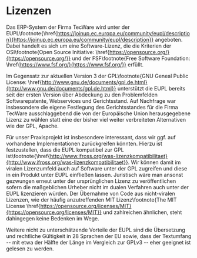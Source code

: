 # Lizenzen

Das ERP-System der Firma TecWare wird unter der EUPL\footnote{\href{https://joinup.ec.europa.eu/community/eupl/description}{https://joinup.ec.europa.eu/community/eupl/description}} angeboten. Dabei handelt es sich um eine Software-Lizenz, die die Kriterien der OSI\footnote{Open Source Initiative: \href{https://opensource.org/}{https://opensource.org/}} und der FSF\footnote{Free Software Foundation: \href{https://www.fsf.org/}{https://www.fsf.org/}} erfüllt.

Im Gegensatz zur aktuellen Version 3 der GPL\footnote{GNU Geneal Public License: \href{http://www.gnu.de/documents/gpl.de.html}{http://www.gnu.de/documents/gpl.de.html}} unterstützt die EUPL bereits seit der ersten Version über Abdeckung zu den Problemfelden Softwarepatente, Webservices und Gerichtsstand. Auf Nachfrage war insbesondere die eigene Festlegung des Gerichtsstandes für die Firma TecWare ausschlaggebend die von der Europäische Union herausgegebene Lizenz zu wählen statt eine der bisher viel weiter verbreiteten Alternativen wie der GPL, Apache.

Für unser Praxisprojekt ist insbesondere interessant, dass wir ggf. auf vorhandene Implementationen zurückgreifen könnten. Hierzu ist festzustellen, dass die EUPL kompatibel zur GPL ist\footnote{\href{http://www.ifross.org/was-lizenzkompatibilitaet}{http://www.ifross.org/was-lizenzkompatibilitaet}}. Wir können damit im viralen Lizenzumfeld auch auf Software unter der GPL zugreifen und diese in ein Produkt unter EUPL einfließen lassen. Juristisch wäre man ansonst gezwungen erneut unter der ursprünglichen Lizenz zu veröffentlichen sofern die maßgeblichen Urheber nicht im dualen Verfahren auch unter der EUPL lizenzieren würden. Der Übernahme von Code aus nicht-viralen Lizenzen, wie der häufig anzutreffenden MIT Lizenz\footnote{The MIT License \href{https://opensource.org/licenses/MIT}{https://opensource.org/licenses/MIT}} und zahlreichen ähnlichen, steht dahingegen keine Bedenken im Wege.

Weitere nicht zu unterschätzende Vorteile der EUPL sind die Übersetzung und rechtliche Gültigkeit in 28 Sprachen der EU sowie, dass der Textumfang -- mit etwa der Hälfte der Länge im Vergleich zur GPLv3 -- eher geeignet ist gelesen zu werden.
